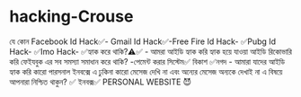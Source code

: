 # hacking-Crouse
যে কোন Facebook Id Hack✅- Gmail Id Hack✅-Free Fire Id Hack- ✅Pubg Id Hack- ✅Imo Hack- ✅হ্যাক করে থাকি?⚠️✅     - আমরা আইডি হ্যাক করি হ্যাক হয়ে যাওয়া  আইডি রিকোভারি করি ফেইযবুক এর সব সমস্যা সমাধান করে থাকি?  -পেমেন্ট করার সিস্টেম✅ বিকাশ ✅নগদ      - আমারা যাদের আইডি হ্যাক করি কারো পারসনাল ইনবক্সে এ ঢুকিনা কারো মেসেজ দেখি না এবং অন্যের মেসেজ অন্যকে দেখাই না এ বিষয়ে আপনারা নিশ্চিত থাকুন?     ✅ ইনবক্স✅ PERSONAL WEBSITE 😈
